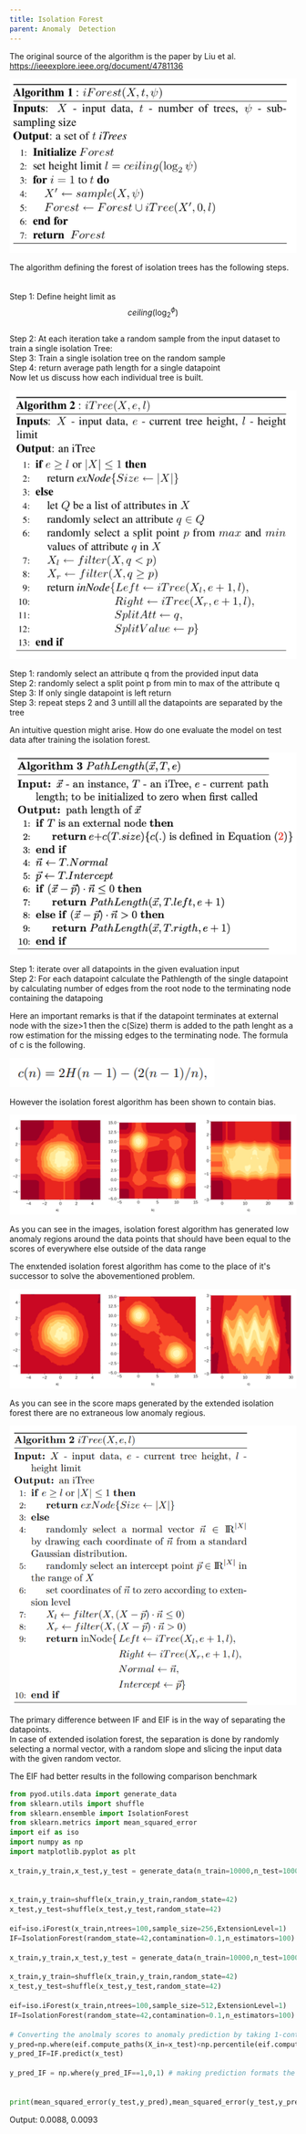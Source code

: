 ```yaml
---
title: Isolation Forest
parent: Anomaly  Detection
---
```


<script src="https://polyfill.io/v3/polyfill.min.js?features=es6"></script>
<script type="text/javascript" id="MathJax-script" async
  src="https://cdn.jsdelivr.net/npm/mathjax@3/es5/tex-chtml.js">
</script>


<body>


The original source of the algorithm is the paper by Liu et al. https://ieeexplore.ieee.org/document/4781136<br>

<img src="images/isolation_forest_trees.png"><br>

The algorithm defining the forest of isolation trees has the following steps.<br>
<br><br>
<bold>Step 1:</bold> Define height limit as $$ceiling(\log_2^\phi)$$<br>
<bold>Step 2:</bold> At each iteration take a random sample from the input dataset to train a single isolation Tree:<br>
<bold>Step 3:</bold> Train a single isolation tree on the random sample<br>
<bold>Step 4:</bold> return average path length for a single datapoint<br>
Now let us discuss how each individual tree is built.

<img src="images/isolation_forest_pseudocode.png"><br>

<bold>Step 1:</bold> randomly select an attribute q from the provided input data<br>
<bold>Step 2:</bold> randomly select a split point p from min to max of the attribute q<br>
<bold>Step 3:</bold> If only single datapoint is left return <br>
<bold>Step 3:</bold> repeat steps 2 and 3 untill all the datapoints are separated by the tree<br>

An intuitive question might arise. How do one evaluate the model on test data after training the isolation forest.<br>

<img src="images/isolation_forest_pathlen.png"><br>

<bold>Step 1:</bold> iterate over all datapoints in the given evaluation input<br>
<bold>Step 2:</bold> For each datapoint calculate the Pathlength of the single datapoint by calculating number of edges from the root node to the terminating node containing the datapoing<br>

Here an important remarks is that if the datapoint terminates at external node with the size>1 then the c(Size) therm is added to the path lenght as a row estimation for the missing edges to the terminating node. The formula of c is the following.<br>

<img src="images/isolationcn.png"><br>

However the isolation forest algorithm has been shown to contain bias.<br>

<img src="images/scores_maps.png"><br>

As you can see in the images, isolation forest algorithm has generated low anomaly regions around the data points that should have been equal to the scores of everywhere else outside of the data range <br>

The enxtended isolation forest algorithm has come to the place of it's successor to solve the abovementioned problem.<br>

<img src="images/scores_maps_extended.png"><br>

As you can see in the score maps generated by the extended isolation forest there are no extraneous low anomaly regious.

<img src="images/extended_isolation_tress.png"><br>

The primary difference between IF and EIF is in the way of separating the datapoints.<br>
In case of extended isolation forest, the separation is done by randomly selecting a normal vector, with a random slope and slicing the input data with the given random vector.<br>

The EIF had better results in the following comparison benchmark


</body>

```python
from pyod.utils.data import generate_data
from sklearn.utils import shuffle
from sklearn.ensemble import IsolationForest
from sklearn.metrics import mean_squared_error
import eif as iso
import numpy as np
import matplotlib.pyplot as plt

x_train,y_train,x_test,y_test = generate_data(n_train=10000,n_test=10000,n_features=3,contamination=0.1)


x_train,y_train=shuffle(x_train,y_train,random_state=42)
x_test,y_test=shuffle(x_test,y_test,random_state=42)

eif=iso.iForest(x_train,ntrees=100,sample_size=256,ExtensionLevel=1)
IF=IsolationForest(random_state=42,contamination=0.1,n_estimators=100)

x_train,y_train,x_test,y_test = generate_data(n_train=10000,n_test=10000,n_features=3,contamination=0.1) # generate anomalous data points

x_train,y_train=shuffle(x_train,y_train,random_state=42)
x_test,y_test=shuffle(x_test,y_test,random_state=42)

eif=iso.iForest(x_train,ntrees=100,sample_size=512,ExtensionLevel=1)
IF=IsolationForest(random_state=42,contamination=0.1,n_estimators=100).fit(x_train)

# Converting the anolmaly scores to anomaly prediction by taking 1-contamination as a treshold
y_pred=np.where(eif.compute_paths(X_in=x_test)<np.percentile(eif.compute_paths(X_in=x_test),90),0,1)
y_pred_IF=IF.predict(x_test)

y_pred_IF = np.where(y_pred_IF==1,0,1) # making prediction formats the same


print(mean_squared_error(y_test,y_pred),mean_squared_error(y_test,y_pred_IF))
```
Output: 0.0088, 0.0093